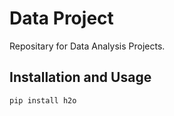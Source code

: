 # Data Project

Repositary for Data Analysis Projects. 

## Installation and Usage 
```
pip install h2o
```
